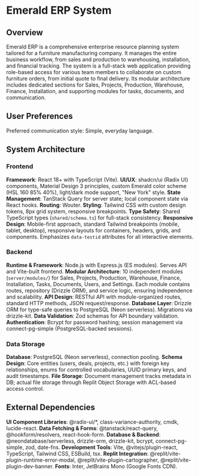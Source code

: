# Emerald ERP System

## Overview

Emerald ERP is a comprehensive enterprise resource planning system tailored for a furniture manufacturing company. It manages the entire business workflow, from sales and production to warehousing, installation, and financial tracking. The system is a full-stack web application providing role-based access for various team members to collaborate on custom furniture orders, from initial quote to final delivery. Its modular architecture includes dedicated sections for Sales, Projects, Production, Warehouse, Finance, Installation, and supporting modules for tasks, documents, and communication.

## User Preferences

Preferred communication style: Simple, everyday language.

## System Architecture

### Frontend

**Framework**: React 18+ with TypeScript (Vite).
**UI/UX**: shadcn/ui (Radix UI) components, Material Design 3 principles, custom Emerald color scheme (HSL 160 85% 40%), light/dark mode support, "New York" style.
**State Management**: TanStack Query for server state; local component state via React hooks.
**Routing**: Wouter.
**Styling**: Tailwind CSS with custom design tokens, 8px grid system, responsive breakpoints.
**Type Safety**: Shared TypeScript types (`shared/schema.ts`) for full-stack consistency.
**Responsive Design**: Mobile-first approach, standard Tailwind breakpoints (mobile, tablet, desktop), responsive layouts for containers, headers, grids, and components. Emphasizes `data-testid` attributes for all interactive elements.

### Backend

**Runtime & Framework**: Node.js with Express.js (ES modules). Serves API and Vite-built frontend.
**Modular Architecture**: 10 independent modules (`server/modules/`) for Sales, Projects, Production, Warehouse, Finance, Installation, Tasks, Documents, Users, and Settings. Each module contains routes, repository (Drizzle ORM), and service logic, ensuring independence and scalability.
**API Design**: RESTful API with module-organized routes, standard HTTP methods, JSON request/response.
**Database Layer**: Drizzle ORM for type-safe queries to PostgreSQL (Neon serverless). Migrations via drizzle-kit.
**Data Validation**: Zod schemas for API boundary validation.
**Authentication**: Bcrypt for password hashing; session management via connect-pg-simple (PostgreSQL-backed sessions).

### Data Storage

**Database**: PostgreSQL (Neon serverless), connection pooling.
**Schema Design**: Core entities (users, deals, projects, etc.) with foreign key relationships, enums for controlled vocabularies, UUID primary keys, and audit timestamps.
**File Storage**: Document management tracks metadata in DB; actual file storage through Replit Object Storage with ACL-based access control.

## External Dependencies

**UI Component Libraries**: @radix-ui/*, class-variance-authority, cmdk, lucide-react.
**Data Fetching & Forms**: @tanstack/react-query, @hookform/resolvers, react-hook-form.
**Database & Backend**: @neondatabase/serverless, drizzle-orm, drizzle-kit, bcrypt, connect-pg-simple, zod, date-fns.
**Development Tools**: Vite, @vitejs/plugin-react, TypeScript, Tailwind CSS, ESBuild, tsx.
**Replit Integration**: @replit/vite-plugin-runtime-error-modal, @replit/vite-plugin-cartographer, @replit/vite-plugin-dev-banner.
**Fonts**: Inter, JetBrains Mono (Google Fonts CDN).